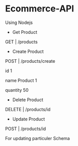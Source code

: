 # Ecommerce-API
Using Nodejs


* Get Product

GET | /products


* Create Product

POST | /products/create

id 1

name Product 1

quantity 50

* Delete Product

DELETE | /products/id

* Update Product

POST | /products/id

For updating particuler Schema 
